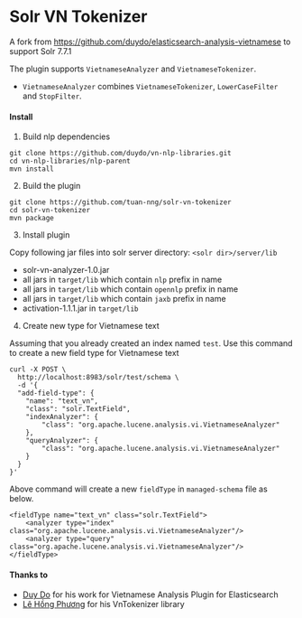 # Solr VN Tokenizer

A fork from https://github.com/duydo/elasticsearch-analysis-vietnamese to support Solr 7.7.1

The plugin supports `VietnameseAnalyzer` and `VietnameseTokenizer`.

* `VietnameseAnalyzer` combines `VietnameseTokenizer`, `LowerCaseFilter` and `StopFilter`.

#### Install

1. Build nlp dependencies
```text
git clone https://github.com/duydo/vn-nlp-libraries.git
cd vn-nlp-libraries/nlp-parent
mvn install
```

2. Build the plugin
```text
git clone https://github.com/tuan-nng/solr-vn-tokenizer
cd solr-vn-tokenizer
mvn package
```
3. Install plugin
 
Copy following jar files into solr server directory: `<solr dir>/server/lib`
 * solr-vn-analyzer-1.0.jar
 * all jars in `target/lib` which contain `nlp` prefix in name
 * all jars in `target/lib` which contain `opennlp` prefix in name
 * all jars in `target/lib` which contain `jaxb` prefix in name
 * activation-1.1.1.jar in `target/lib`  
 
4. Create new type for Vietnamese text

Assuming that you already created an index named `test`. Use this command to create a new field type for Vietnamese text

```text
curl -X POST \
  http://localhost:8983/solr/test/schema \
  -d '{
  "add-field-type": {
    "name": "text_vn",
    "class": "solr.TextField",
    "indexAnalyzer": {
        "class": "org.apache.lucene.analysis.vi.VietnameseAnalyzer"
    },
    "queryAnalyzer": {
        "class": "org.apache.lucene.analysis.vi.VietnameseAnalyzer"
    }
  }
}'
```

Above command will create a new `fieldType` in `managed-schema` file as below.
```text
<fieldType name="text_vn" class="solr.TextField">
    <analyzer type="index" class="org.apache.lucene.analysis.vi.VietnameseAnalyzer"/>
    <analyzer type="query" class="org.apache.lucene.analysis.vi.VietnameseAnalyzer"/>
</fieldType>
```

#### Thanks to
* [Duy Do](https://github.com/duydo/elasticsearch-analysis-vietnamese) for his work for Vietnamese Analysis Plugin for Elasticsearch
* [Lê Hồng Phương](http://mim.hus.vnu.edu.vn/phuonglh/) for his VnTokenizer library


